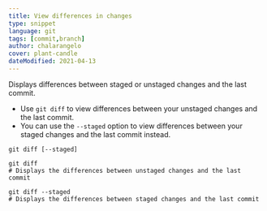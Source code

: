 ```yaml
---
title: View differences in changes
type: snippet
language: git
tags: [commit,branch]
author: chalarangelo
cover: plant-candle
dateModified: 2021-04-13
---
```


Displays differences between staged or unstaged changes and the last commit.

- Use `git diff` to view differences between your unstaged changes and the last commit.
- You can use the `--staged` option to view differences between your staged changes and the last commit instead.

```shell
git diff [--staged]
```

```shell
git diff
# Displays the differences between unstaged changes and the last commit

git diff --staged
# Displays the differences between staged changes and the last commit
```
